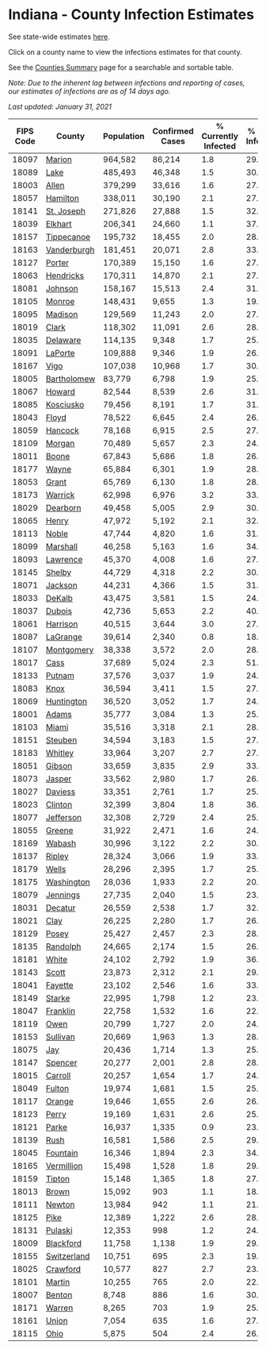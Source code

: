 # Indiana - County Infection Estimates

See state-wide estimates [here](/infections/us-in).

Click on a county name to view the infections estimates for that county.

See the [Counties Summary](/infections/summary-counties) page for a searchable and sortable table.

*Note: Due to the inherent lag between infections and reporting of cases, our estimates of infections are as of 14 days ago.*

*Last updated: January 31, 2021*

|   FIPS Code |                     County |   Population |   Confirmed Cases |   % Currently Infected |   % Total Infected |
|-------------|----------------------------|--------------|-------------------|------------------------|--------------------|
|       18097 |           [Marion](marion) |      964,582 |            86,214 |                    1.8 |               29.8 |
|       18089 |               [Lake](lake) |      485,493 |            46,348 |                    1.5 |               30.7 |
|       18003 |             [Allen](allen) |      379,299 |            33,616 |                    1.6 |               27.3 |
|       18057 |       [Hamilton](hamilton) |      338,011 |            30,190 |                    2.1 |               27.5 |
|       18141 |   [St. Joseph](st.-joseph) |      271,826 |            27,888 |                    1.5 |               32.0 |
|       18039 |         [Elkhart](elkhart) |      206,341 |            24,660 |                    1.1 |               37.6 |
|       18157 |   [Tippecanoe](tippecanoe) |      195,732 |            18,455 |                    2.0 |               28.2 |
|       18163 | [Vanderburgh](vanderburgh) |      181,451 |            20,071 |                    2.8 |               33.0 |
|       18127 |           [Porter](porter) |      170,389 |            15,150 |                    1.6 |               27.3 |
|       18063 |     [Hendricks](hendricks) |      170,311 |            14,870 |                    2.1 |               27.8 |
|       18081 |         [Johnson](johnson) |      158,167 |            15,513 |                    2.4 |               31.0 |
|       18105 |           [Monroe](monroe) |      148,431 |             9,655 |                    1.3 |               19.6 |
|       18095 |         [Madison](madison) |      129,569 |            11,243 |                    2.0 |               27.2 |
|       18019 |             [Clark](clark) |      118,302 |            11,091 |                    2.6 |               28.8 |
|       18035 |       [Delaware](delaware) |      114,135 |             9,348 |                    1.7 |               25.0 |
|       18091 |         [LaPorte](laporte) |      109,888 |             9,346 |                    1.9 |               26.1 |
|       18167 |               [Vigo](vigo) |      107,038 |            10,968 |                    1.7 |               30.8 |
|       18005 | [Bartholomew](bartholomew) |       83,779 |             6,798 |                    1.9 |               25.5 |
|       18067 |           [Howard](howard) |       82,544 |             8,539 |                    2.6 |               31.4 |
|       18085 |     [Kosciusko](kosciusko) |       79,456 |             8,191 |                    1.7 |               31.2 |
|       18043 |             [Floyd](floyd) |       78,522 |             6,645 |                    2.4 |               26.2 |
|       18059 |         [Hancock](hancock) |       78,168 |             6,915 |                    2.5 |               27.4 |
|       18109 |           [Morgan](morgan) |       70,489 |             5,657 |                    2.3 |               24.6 |
|       18011 |             [Boone](boone) |       67,843 |             5,686 |                    1.8 |               26.2 |
|       18177 |             [Wayne](wayne) |       65,884 |             6,301 |                    1.9 |               28.5 |
|       18053 |             [Grant](grant) |       65,769 |             6,130 |                    1.8 |               28.5 |
|       18173 |         [Warrick](warrick) |       62,998 |             6,976 |                    3.2 |               33.1 |
|       18029 |       [Dearborn](dearborn) |       49,458 |             5,005 |                    2.9 |               30.8 |
|       18065 |             [Henry](henry) |       47,972 |             5,192 |                    2.1 |               32.8 |
|       18113 |             [Noble](noble) |       47,744 |             4,820 |                    1.6 |               31.3 |
|       18099 |       [Marshall](marshall) |       46,258 |             5,163 |                    1.6 |               34.1 |
|       18093 |       [Lawrence](lawrence) |       45,370 |             4,008 |                    1.6 |               27.4 |
|       18145 |           [Shelby](shelby) |       44,729 |             4,318 |                    2.2 |               30.8 |
|       18071 |         [Jackson](jackson) |       44,231 |             4,366 |                    1.5 |               31.5 |
|       18033 |           [DeKalb](dekalb) |       43,475 |             3,581 |                    1.5 |               24.6 |
|       18037 |           [Dubois](dubois) |       42,736 |             5,653 |                    2.2 |               40.2 |
|       18061 |       [Harrison](harrison) |       40,515 |             3,644 |                    3.0 |               27.6 |
|       18087 |       [LaGrange](lagrange) |       39,614 |             2,340 |                    0.8 |               18.4 |
|       18107 |   [Montgomery](montgomery) |       38,338 |             3,572 |                    2.0 |               28.7 |
|       18017 |               [Cass](cass) |       37,689 |             5,024 |                    2.3 |               51.9 |
|       18133 |           [Putnam](putnam) |       37,576 |             3,037 |                    1.9 |               24.8 |
|       18083 |               [Knox](knox) |       36,594 |             3,411 |                    1.5 |               27.9 |
|       18069 |   [Huntington](huntington) |       36,520 |             3,052 |                    1.7 |               24.5 |
|       18001 |             [Adams](adams) |       35,777 |             3,084 |                    1.3 |               25.7 |
|       18103 |             [Miami](miami) |       35,516 |             3,318 |                    2.1 |               28.7 |
|       18151 |         [Steuben](steuben) |       34,594 |             3,183 |                    1.5 |               27.9 |
|       18183 |         [Whitley](whitley) |       33,964 |             3,207 |                    2.7 |               27.9 |
|       18051 |           [Gibson](gibson) |       33,659 |             3,835 |                    2.9 |               33.5 |
|       18073 |           [Jasper](jasper) |       33,562 |             2,980 |                    1.7 |               26.8 |
|       18027 |         [Daviess](daviess) |       33,351 |             2,761 |                    1.7 |               25.3 |
|       18023 |         [Clinton](clinton) |       32,399 |             3,804 |                    1.8 |               36.2 |
|       18077 |     [Jefferson](jefferson) |       32,308 |             2,729 |                    2.4 |               25.1 |
|       18055 |           [Greene](greene) |       31,922 |             2,471 |                    1.6 |               24.2 |
|       18169 |           [Wabash](wabash) |       30,996 |             3,122 |                    2.2 |               30.4 |
|       18137 |           [Ripley](ripley) |       28,324 |             3,066 |                    1.9 |               33.7 |
|       18179 |             [Wells](wells) |       28,296 |             2,395 |                    1.7 |               25.4 |
|       18175 |   [Washington](washington) |       28,036 |             1,933 |                    2.2 |               20.8 |
|       18079 |       [Jennings](jennings) |       27,735 |             2,040 |                    1.5 |               23.3 |
|       18031 |         [Decatur](decatur) |       26,559 |             2,538 |                    1.7 |               32.1 |
|       18021 |               [Clay](clay) |       26,225 |             2,280 |                    1.7 |               26.2 |
|       18129 |             [Posey](posey) |       25,427 |             2,457 |                    2.3 |               28.7 |
|       18135 |       [Randolph](randolph) |       24,665 |             2,174 |                    1.5 |               26.8 |
|       18181 |             [White](white) |       24,102 |             2,792 |                    1.9 |               36.4 |
|       18143 |             [Scott](scott) |       23,873 |             2,312 |                    2.1 |               29.9 |
|       18041 |         [Fayette](fayette) |       23,102 |             2,546 |                    1.6 |               33.5 |
|       18149 |           [Starke](starke) |       22,995 |             1,798 |                    1.2 |               23.7 |
|       18047 |       [Franklin](franklin) |       22,758 |             1,532 |                    1.6 |               22.1 |
|       18119 |               [Owen](owen) |       20,799 |             1,727 |                    2.0 |               24.8 |
|       18153 |       [Sullivan](sullivan) |       20,669 |             1,963 |                    1.3 |               28.5 |
|       18075 |                 [Jay](jay) |       20,436 |             1,714 |                    1.3 |               25.4 |
|       18147 |         [Spencer](spencer) |       20,277 |             2,001 |                    2.8 |               28.8 |
|       18015 |         [Carroll](carroll) |       20,257 |             1,654 |                    1.7 |               24.9 |
|       18049 |           [Fulton](fulton) |       19,974 |             1,681 |                    1.5 |               25.6 |
|       18117 |           [Orange](orange) |       19,646 |             1,655 |                    2.6 |               26.6 |
|       18123 |             [Perry](perry) |       19,169 |             1,631 |                    2.6 |               25.1 |
|       18121 |             [Parke](parke) |       16,937 |             1,335 |                    0.9 |               23.6 |
|       18139 |               [Rush](rush) |       16,581 |             1,586 |                    2.5 |               29.1 |
|       18045 |       [Fountain](fountain) |       16,346 |             1,894 |                    2.3 |               34.3 |
|       18165 |   [Vermillion](vermillion) |       15,498 |             1,528 |                    1.8 |               29.2 |
|       18159 |           [Tipton](tipton) |       15,148 |             1,365 |                    1.8 |               27.2 |
|       18013 |             [Brown](brown) |       15,092 |               903 |                    1.1 |               18.3 |
|       18111 |           [Newton](newton) |       13,984 |               942 |                    1.1 |               21.8 |
|       18125 |               [Pike](pike) |       12,389 |             1,222 |                    2.6 |               28.7 |
|       18131 |         [Pulaski](pulaski) |       12,353 |               998 |                    1.2 |               24.7 |
|       18009 |     [Blackford](blackford) |       11,758 |             1,138 |                    1.9 |               29.0 |
|       18155 | [Switzerland](switzerland) |       10,751 |               695 |                    2.3 |               19.5 |
|       18025 |       [Crawford](crawford) |       10,577 |               827 |                    2.7 |               23.5 |
|       18101 |           [Martin](martin) |       10,255 |               765 |                    2.0 |               22.2 |
|       18007 |           [Benton](benton) |        8,748 |               886 |                    1.6 |               30.6 |
|       18171 |           [Warren](warren) |        8,265 |               703 |                    1.9 |               25.4 |
|       18161 |             [Union](union) |        7,054 |               635 |                    1.6 |               27.4 |
|       18115 |               [Ohio](ohio) |        5,875 |               504 |                    2.4 |               26.0 |